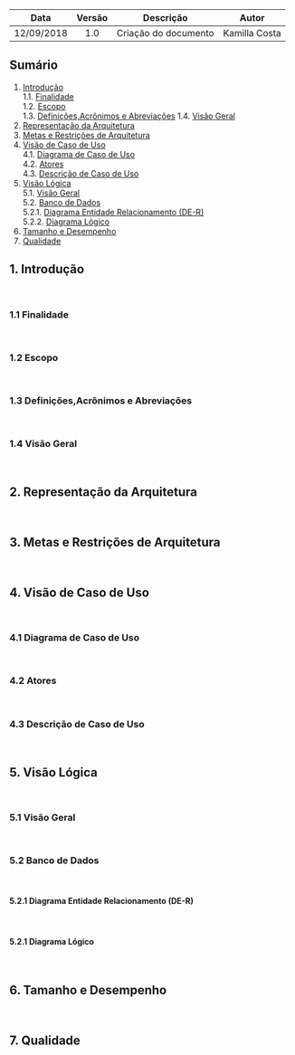 | Data       | Versão | Descrição               | Autor             |
|:----------:|:------:|:-----------------------:|:-----------------:|
| 12/09/2018 | 1.0    | Criação do documento       | Kamilla Costa     |

## Sumário
1. [Introdução](#1-introdução)  
1.1. [Finalidade](#11-finalidade)  
1.2. [Escopo](#12-escopo)  
1.3. [Definições,Acrônimos e Abreviações](#13-definições-,-acrônimos-e-abreviações)
1.4. [Visão Geral](#14-visão-geral)  
2. [Representação da Arquitetura](#2-representação-da-arquitetura)
3. [Metas e Restrições de Arquitetura](#3-metas-e-restrições-de-arquitetura)
4. [Visão de Caso de Uso](#4-visão-de-caso-de-uso) <br/>
4.1. [Diagrama de Caso de Uso](#41-diagrama-de-caso-de-uso)<br/>
4.2. [Atores](#atores)<br/>
4.3. [Descrição de Caso de Uso](#43-descrição-de-caso-de-uso)<br/>
5. [Visão Lógica](#5-visão-lógica)<br/>
5.1. [Visão Geral](#51-visão-geral)<br/>
5.2. [Banco de Dados](#52-banco-de-dados)<br/>
5.2.1. [Diagrama Entidade Relacionamento (DE-R)](#521-diagrama-entidade-relacionamento-(de-r))<br/>
5.2.2. [Diagrama Lógico](#522-diagrama-lógico)<br/>
6. [Tamanho e Desempenho](#6-tamanho-e-desempenho)
7. [Qualidade](#7-qualidade)

## 1. Introdução
&emsp;

### 1.1 Finalidade
&emsp;

### 1.2 Escopo
&emsp;

### 1.3 Definições,Acrônimos e Abreviações
&emsp;

### 1.4 Visão Geral
&emsp;

## 2. Representação da Arquitetura
&emsp;

## 3. Metas e Restrições de Arquitetura
&emsp;

## 4. Visão de Caso de Uso
&emsp;

### 4.1 Diagrama de Caso de Uso
&emsp;

### 4.2 Atores
&emsp;

### 4.3 Descrição de Caso de Uso
&emsp;

## 5. Visão Lógica
&emsp;

### 5.1 Visão Geral
&emsp;

### 5.2 Banco de Dados
&emsp;

#### 5.2.1 Diagrama Entidade Relacionamento (DE-R)
&emsp;

#### 5.2.1 Diagrama Lógico
&emsp;

## 6. Tamanho e Desempenho
&emsp;

## 7. Qualidade
&emsp;
